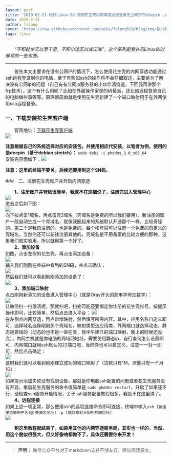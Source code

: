 ```yaml
---
layout: post
title: '2019-02-21-玩转Linux-02-使用花生壳内网穿透远程登录无公网IP的deepin Linux'
date: 2019-2-21
author: fslong
cover: 'https://raw.githubusercontent.com/wiki/fslong520/blog/img/杂/2019.02.21/使用花生壳内网穿透远程访问deepin%20Linux/深度截图_deepin-terminal_20190221134934.png'
tags: linux
---
```

  
&emsp;&emsp;*“不积跬步无以至千里，不积小流无以成江海”，这个系列是我在玩Linux的时候写的一些东西。*  
   

---
&emsp;&emsp;首先本文主要讲在没有公网IP的情况下，怎么使用花生壳的内网穿透功能通过ssh远程登录到你的电脑，至于有些如ssh的操作将不会仔细叙述，主要是为了解决没有公网ip的问题（自己有有公网ip服务器的小伙伴请绕道，下回我再讲那个frp技术）。这个有什么用呢？比如在外面操作家里的树莓派，还比如远程登录自己的电脑做些事等等。原理很简单就是使用花生壳新建了一个端口映射用于在外网使用ssh远程登录。  

### 一、下载安装花生壳客户端  
 

&emsp;&emsp;官网地址：[下载花生壳客户端]('https://hsk.oray.com/download/')   
![](https://raw.githubusercontent.com/wiki/fslong520/blog/img/杂/2019.02.21/使用花生壳内网穿透远程访问deepin%20Linux/深度截图_选择区域_20190221124132.png)

**注意根据自己的系统选择对应的安装包，并使用相应代安装，以笔者为例，使用的是deepin（基于debian stretch）：** `sudo dpki -i phddns_3.0_x86_64`  
安装完界面如下：![](https://raw.githubusercontent.com/wiki/fslong520/blog/img/杂/2019.02.21/使用花生壳内网穿透远程访问deepin%20Linux/深度截图_选择区域_20190221124356.png)  

**注意：这里的终端不要关，后续还要用到这个SN码。**  


###　二、注册花生壳账户并开启内网穿透

&emsp;&emsp;**1、注册账户并登陆很简单，我就不在这细说了，注册完进入管理中心**    
![](https://raw.githubusercontent.com/wiki/fslong520/blog/img/杂/2019.02.21/使用花生壳内网穿透远程访问deepin%20Linux/深度截图_选择区域_20190221132344.png)     
进去之后如下图：  
![](https://raw.githubusercontent.com/wiki/fslong520/blog/img/杂/2019.02.21/使用花生壳内网穿透远程访问deepin%20Linux/深度截图_选择区域_20190221132827.png)    
向下拉点击1域名，再点击壳2域名（壳域名是免费的所以我们要用），新注册的账户一般自动生成一个壳域名，就像我圈起来的系统默认开通那个一样，比较奇怪的。第二个是我自注册的，也是免费的。每个帐号只可以注册一个免费的自定义的壳域名，当然你还可以花钱注册其他的，壳域名是不用备案的比较方便的那种。这里我们就实验用，所以就用第一个好了。  
&emsp;&emsp;**2、添加设备**  
如图，点击左侧的花生壳，再点击添加设备：  
![](https://raw.githubusercontent.com/wiki/fslong520/blog/img/杂/2019.02.21/使用花生壳内网穿透远程访问deepin%20Linux/深度截图_选择区域_20190221133308.png)  
输入我们刚刚在终端中看到的SN码，并点击确认：  
![](https://raw.githubusercontent.com/wiki/fslong520/blog/img/杂/2019.02.21/使用花生壳内网穿透远程访问deepin%20Linux/深度截图_选择区域_20190221133341.png)    
然后我们就可以看到刚刚添加的设备了：  
![](https://raw.githubusercontent.com/wiki/fslong520/blog/img/杂/2019.02.21/使用花生壳内网穿透远程访问deepin%20Linux/深度截图_选择区域_20190221133539.png)  
&emsp;&emsp;**3、添加端口映射**  
点击刚刚新添加的设备进入管理中心（就是Oray开头的那串字母加数字）：  
![](https://raw.githubusercontent.com/wiki/fslong520/blog/img/杂/2019.02.21/使用花生壳内网穿透远程访问deepin%20Linux/深度截图_选择区域_20190221133610.png)  
让微信扫一扫激活呢，那就扫吧，扫完可能还要绑定你注册的花生壳帐号，按提示操作即可，比较简单，然后点击进入平台：
![](https://raw.githubusercontent.com/wiki/fslong520/blog/img/杂/2019.02.21/使用花生壳内网穿透远程访问deepin%20Linux/深度截图_选择区域_20190221133655.png)  
在左侧点内网穿透，再点新增映射，然后填写所需内容。其中，应用名称自定义即可，选择域名选择刚刚那个壳域名，映射类型选应用类，外网端口就选择动态，静态是要钱的（动态的也不是一直在变，我中午建立的端口映射，晚上的时候还没变），内网主机就是你电脑的局域网地址，需要使用静态ip，自行查询怎么设置即可，内网端口就用ssh默认的22端口吧，当然你也可以自定义，注意一一对一即可，然后点击确定：  
![](https://raw.githubusercontent.com/wiki/fslong520/blog/img/杂/2019.02.21/使用花生壳内网穿透远程访问deepin%20Linux/深度截图_选择区域_20190221134055.png)  
这时我们就可以看到刚刚建立成功的端口映射了（贷款只有1M，流量只有一个月1G）：  
![](https://raw.githubusercontent.com/wiki/fslong520/blog/img/杂/2019.02.21/使用花生壳内网穿透远程访问deepin%20Linux/深度截图_选择区域_20190221134526.png)  
如果提示添加失败没有找到设备，那就是你电脑ssh配置的问题或者花生壳服务没有开启，重启花生壳服务的命令很简单是 `sudo phddns restart`，开启了如果还不行，请检查ssh服务开启情况，关于ssh服务配置教程很多，我就不在这里讲了。  
&emsp;&emsp;**4、远程连接**  
如果上述一切正常，那么使用ssh的远程连接命令即可连接，终端中输入`ssh [被连接电脑用户名]@[壳域名地址] -p [端口映射分配到的端口号]`  
![](https://raw.githubusercontent.com/wiki/fslong520/blog/img/杂/2019.02.21/使用花生壳内网穿透远程访问deepin%20Linux/深度截图_deepin-terminal_20190221134934.png)


&emsp;&emsp;**到这里教程就结束了，如果用其他的内网穿透服务商，其实也一样的，当然，用这个貌似很强大，但又好像啥都做不了，具体还需要你来开发！**


---   
  
> **声明：**
> 微信公众平台对于markdown支持不够友好，建议阅读原文。